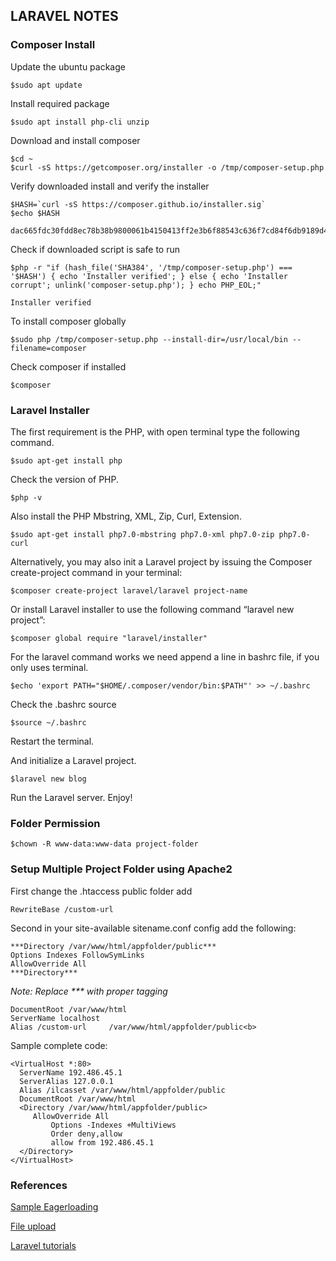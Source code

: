 ## LARAVEL NOTES
### Composer Install
Update the ubuntu package
```vim
$sudo apt update
```
Install required package
```vim
$sudo apt install php-cli unzip
```
Download and install composer
```vim
$cd ~
$curl -sS https://getcomposer.org/installer -o /tmp/composer-setup.php
```
Verify downloaded install and verify the installer
```vim
$HASH=`curl -sS https://composer.github.io/installer.sig`
$echo $HASH
```
```
dac665fdc30fdd8ec78b38b9800061b4150413ff2e3b6f88543c636f7cd84f6db9189d43a81e5503cda447da73c7e5b6
```
Check if downloaded script is safe to run
```vim
$php -r "if (hash_file('SHA384', '/tmp/composer-setup.php') === '$HASH') { echo 'Installer verified'; } else { echo 'Installer corrupt'; unlink('composer-setup.php'); } echo PHP_EOL;"
```
```
Installer verified
```
To install composer globally
```vim
$sudo php /tmp/composer-setup.php --install-dir=/usr/local/bin --filename=composer
```
Check composer if installed
```vim
$composer
```
### Laravel Installer

The first requirement is the PHP, with open terminal type the following command.

```vim
$sudo apt-get install php
```
Check the version of PHP. 
```vim
$php -v 
```
Also install the PHP Mbstring, XML, Zip, Curl, Extension.
```vim
$sudo apt-get install php7.0-mbstring php7.0-xml php7.0-zip php7.0-curl
```
Alternatively, you may also init a Laravel project by issuing the Composer create-project command in your terminal:
```vim
$composer create-project laravel/laravel project-name
```
Or install Laravel installer to use the following command “laravel new project”:
```vim
$composer global require "laravel/installer"
```
For the laravel command works we need append a line in bashrc file, if you only uses terminal.
```vim
$echo 'export PATH="$HOME/.composer/vendor/bin:$PATH"' >> ~/.bashrc
```
Check the .bashrc source
```vim
$source ~/.bashrc
```
Restart the terminal.

And initialize a Laravel project.
```vim
$laravel new blog
```
Run the Laravel server. Enjoy!

### Folder Permission
```vim
$chown -R www-data:www-data project-folder
```
### Setup Multiple Project Folder using Apache2
First change the .htaccess public folder add 
```vim
RewriteBase /custom-url
```
Second in your site-available sitename.conf config add the following: <br>
```vim
***Directory /var/www/html/appfolder/public***
Options Indexes FollowSymLinks
AllowOverride All
***Directory***
```
<i> Note: Replace *** with proper tagging </i>
```vim
DocumentRoot /var/www/html
ServerName localhost 
Alias /custom-url     /var/www/html/appfolder/public<b>
```
Sample complete code:

```vim
<VirtualHost *:80>
  ServerName 192.486.45.1
  ServerAlias 127.0.0.1
  Alias /ilcasset /var/www/html/appfolder/public
  DocumentRoot /var/www/html
  <Directory /var/www/html/appfolder/public>
     AllowOverride All
         Options -Indexes +MultiViews
         Order deny,allow
         allow from 192.486.45.1
  </Directory>
</VirtualHost>
```

### References

[Sample Eagerloading](https://vegibit.com/laravel-hasmany-and-belongsto-tutorial/)

[File upload](https://appdividend.com/2022/02/28/laravel-file-upload/)

[Laravel tutorials](https://laravel-news.com/category/tutorials)
